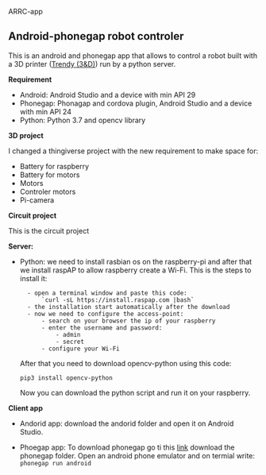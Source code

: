 ARRC-app

## **Android-phonegap robot controler**
This is an android and phonegap app that allows to control a robot built with a 3D printer ([Trendy (3&D)](https://www.google.com/maps/place/Trendy+(3%26D)/@45.450429,9.2187614,17z/data=!3m1!4b1!4m5!3m4!1s0x4786c5d95862bab9:0x810914cd302afcd9!8m2!3d45.4504253!4d9.2209501?hl=it)) run by a python server.

**Requirement**

- Android: Android Studio and a device with min API 29
- Phonegap: Phonagap and cordova plugin, Android Studio and a device with min API 24
- Python: Python 3.7 and opencv library

**3D project**

I changed a thingiverse project   with the new requirement to make space for:

- Battery for raspberry
- Battery for motors
- Motors
- Controler motors
- Pi-camera

**Circuit project**

This is the circuit project

**Server:**

- Python:
	we need to install rasbian os on the raspberry-pi and after that we install raspAP to allow raspberry create a Wi-Fi.
	This is the steps to install it:
	
	
		- open a terminal window and paste this code:
			`curl -sL https://install.raspap.com |bash`
		- the installation start automatically after the download
		- now we need to configure the access-point:
			- search on your browser the ip of your raspberry
			- enter the username and password:
				- admin
				- secret
			- configure your Wi-Fi
	
	After that you need to download opencv-python using this code:
	
	`pip3 install opencv-python`
	
	Now you can download the python script and run it on your raspberry.
	
**Client app**
	
- Andorid app:
	download the andorid folder and open it on Android Studio. 
	
- Phoegap app:
	To download phonegap go ti this [link](https://phonegap.com/getstarted/)
	download the phonegap folder. Open an android phone emulator and on termial write:
		`phonegap run android`
	
